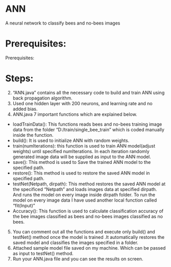 # ANN
A neural network to classify bees and no-bees images
# Prerequisites:
Prerequisites:
# Steps:
2)	“ANN.java” contains all the necessary code to build and train ANN using back propagation algorithm.
3)	Used one hidden layer with 200 neurons, and learning rate and no added bias.
4)	ANN.java 7 important  functions which are explained below.
-	loadTrainData(): This functions reads bees and no-bees training image data from the folder “D:/train/single_bee_train” which is coded manually inside the function.
-	build(): It is used to initialize ANN with random weights.
-	train(numIterations): this function is used to train ANN model(adjust weights)  until specified numIterations. In each iteration randomly generated image data will be supplied as input to the ANN model.
-	save(): This method is used to Save the trained ANN model to the specified path.
-	restore():  This method is used to restore the saved ANN model in specified path.
-	testNet(Netpath, dirpath): This method restores the saved ANN model at the specificed “Netpath” and loads images data at specified dirpath. And runs the model on every image inside dirpath folder. To run the model on every image data I have used another local function called “fit(Input)”
-	Accuracy():  This function is used to calculate classification accuracy of the bee images classified as bees and no-bees images classified as no bees.
5)	You can comment out all the functions and execute only build() and testNet() method once the model is trained .It automatically restores the saved model and classifies the images specified in a folder.
6)	Attached sample model file saved on my machine. Which can be passed as input to testNet() method.
7)	Run your ANN.java file and you can see the results on screen.
